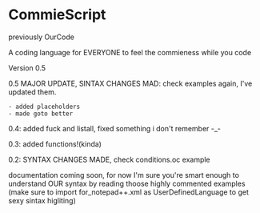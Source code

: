 # CommieScript
previously OurCode 

A coding language for EVERYONE to feel the commieness while you code

Version 0.5

0.5 MAJOR UPDATE, SINTAX CHANGES MAD: check examples again, I've updated them.

    - added placeholders
    - made goto better

0.4: added fuck and listall, fixed something i don't remember -_-

0.3: added functions!(kinda)

0.2: SYNTAX CHANGES MADE, check conditions.oc example

documentation coming soon, for now I'm sure you're smart enough to understand OUR syntax by reading thoose highly commented examples
(make sure to import for_notepad++.xml as UserDefinedLanguage to get sexy sintax higliting)
